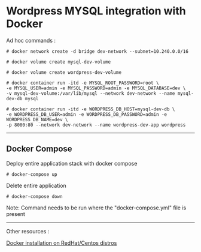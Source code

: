 Wordpress MYSQL integration with Docker
===

Ad hoc commands :
    
    # docker network create -d bridge dev-network --subnet=10.240.0.0/16

    # docker volume create mysql-dev-volume

    # docker volume create wordpress-dev-volume

    # docker container run -itd -e MYSQL_ROOT_PASSWORD=root \
    -e MYSQL_USER=admin -e MYSQL_PASSWORD=admin -e MYSQL_DATABASE=dev \
    -v mysql-dev-volume:/var/lib/mysql --network dev-network --name mysql-dev-db mysql

    # docker container run -itd -e WORDPRESS_DB_HOST=mysql-dev-db \
    -e WORDPRESS_DB_USER=admin -e WORDPRESS_DB_PASSWORD=admin -e WORDPRESS_DB_NAME=dev \
    -p 8080:80 --network dev-network --name wordpress-dev-app wordpress
    
___

Docker Compose
---
Deploy entire application stack with docker compose

    # docker-compose up
    
Delete entire application 
    
    # docker-compose down
    
Note: Command needs to be run where the "docker-compose.yml" file is present
___

Other resources :

[Docker installation on RedHat/Centos distros](https://www.linkedin.com/posts/pradeep-kumar-a68a9418b_docker-containerization-redhatenterpriselinux-activity-6848920877149642752-XmDf)
